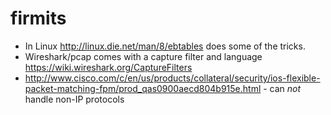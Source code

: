 # firmits

*  In Linux http://linux.die.net/man/8/ebtables  does some of the tricks. 
*  Wireshark/pcap comes with a capture filter and language https://wiki.wireshark.org/CaptureFilters
*  http://www.cisco.com/c/en/us/products/collateral/security/ios-flexible-packet-matching-fpm/prod_qas0900aecd804b915e.html - can *not* handle non-IP protocols
